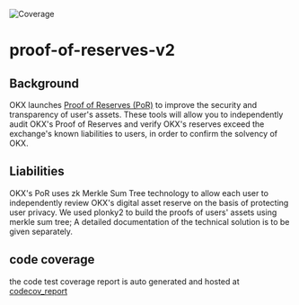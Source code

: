 ![Coverage](https://okx.github.io/proof-of-reserves-v2/coverage-badge.svg)

# proof-of-reserves-v2

## Background

OKX launches [Proof of Reserves (PoR)](https://www.okx.com/proof-of-reserves) to improve the security and transparency
of user's assets. These tools will allow you to independently audit OKX's Proof of Reserves and verify OKX's reserves
exceed the exchange's known liabilities to users, in order to confirm the solvency of OKX.


## Liabilities
OKX's PoR uses zk Merkle Sum Tree technology to allow each user to independently review OKX's digital asset reserve on the
basis of protecting user privacy. We used plonky2 to build the proofs of users' assets using merkle sum tree; A detailed documentation of the technical solution is to be given separately.

## code coverage
the code test coverage report is auto generated and hosted at [codecov_report](https://okx.github.io/proof-of-reserves-v2/tarpaulin-report.html) 


